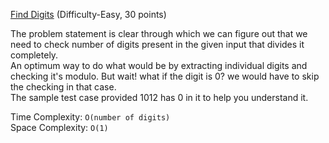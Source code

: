 [Find Digits](https://www.hackerrank.com/contests/gdsc-coding-round-2023-set-2/challenges/find-digits/problem) (Difficulty-Easy, 30 points)  

The problem statement is clear through which we can figure out that we need to check number of digits present in the given input that divides it completely.  
An optimum way to do what would be by extracting individual digits and checking it's modulo. But wait! what if the digit is 0? we would have to skip the checking in that case.  
The sample test case provided 1012 has 0 in it to help you understand it.  

Time Complexity: `O(number of digits)`  
Space Complexity: `O(1)`  